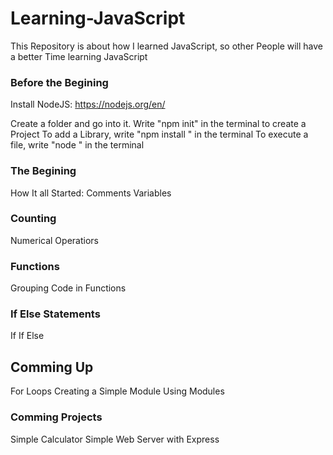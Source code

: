 # Learning-JavaScript
This Repository is about how I learned JavaScript, so other People will have a better Time learning JavaScript

### Before the Begining
Install NodeJS:
https://nodejs.org/en/

Create a folder and go into it.
Write "npm init" in the terminal to create a Project
To add a Library, write "npm install <library>" in the terminal
To execute a file, write "node <file>" in the terminal

### The Begining
How It all Started:
Comments
Variables

### Counting
Numerical Operatiors

### Functions
Grouping Code in Functions

### If Else Statements
  If
  If Else

## Comming Up
  For Loops
  Creating a Simple Module
  Using Modules
  
### Comming Projects
  Simple Calculator
  Simple Web Server with Express

